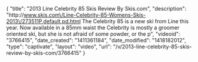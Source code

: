 {
    "title": "2013 Line Celebrity 85 Skis Review By Skis.com",
    "description": "http:\/\/www.skis.com\/Line-Celebrity-85-Womens-Skis-2013\/273511P,default,pd.html  The Celebrity 85 is a new ski from Line this year. Now available in a 85mm waist the Celebrity is mostly a groomer oriented ski, but she is not afraid of some powder, or the p",
    "videoid": "3766415",
    "date_created": "1411361184",
    "date_modified": "1418182012",
    "type": "captivate",
    "layout": "video",
    "url": "\/v\/2013-line-celebrity-85-skis-review-by-skis-com\/3766415"
}
